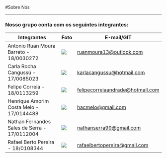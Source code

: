 #Sobre Nós

-------------------------------------------------

### Nosso grupo conta com os seguintes integrantes:  

Integrantes                 |    Foto       | E-mail/GIT
 ------------------------   | -----------   | -----------
Antonio Ruan Moura Barreto - 18/0030272    | ![](https://raw.githubusercontent.com/Interacao-Humano-Computador/2020.2-Grupo5/main/Imagens/Ruan.jpeg)|ruanmoura13@outlook.com
Carla Rocha Cangussú - 17/0085023    | ![](https://raw.githubusercontent.com/Interacao-Humano-Computador/2020.2-Grupo5/main/Imagens/carla.jpg)|karlacangussu@hotmail.com
Felipe Correia - 18/0113259 | ![](https://raw.githubusercontent.com/Interacao-Humano-Computador/2020.2-Grupo5/main/Imagens/felipe.jpeg) |felipecorreiaandrade@hotmail.com
Henrique Amorim Costa Melo - 17/0144488    | ![](https://raw.githubusercontent.com/Interacao-Humano-Computador/2020.2-Grupo5/main/Imagens/Henrique.jpeg)|hacmelo@gmail.com
Nathan Fernandes Sales de Serra - 17/0112004| ![](https://raw.githubusercontent.com/Interacao-Humano-Computador/2020.2-Grupo5/main/Imagens/foto_nathan.png)|nathanserra99@gmail.com
Rafael Berto Pereira - 18/0108344    | ![](https://raw.githubusercontent.com/Interacao-Humano-Computador/2020.2-Grupo5/main/Imagens/Minhafoto2.jpeg)|rafaelbertopereira@gmail.com

